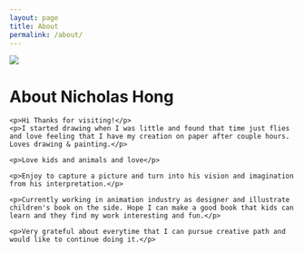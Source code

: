 ```yaml
---
layout: page
title: About
permalink: /about/
---
```




<div class="left-side">

<img src="http://placekitten.com.s3.amazonaws.com/homepage-samples/408/287.jpg" class="about-image">

</div>


<div class="right-side">

<div class="content-box">
	<div class="page-headings"><h1 class="page-headings-text">About Nicholas Hong</h1></div>
	
	<p>Hi Thanks for visiting!</p>
	<p>I started drawing when I was little and found that time just flies and love feeling that I have my creation on paper after couple hours. Loves drawing & painting.</p>
	
	<p>Love kids and animals and love</p>
	
	<p>Enjoy to capture a picture and turn into his vision and imagination from his interpretation.</p>
	
	<p>Currently working in animation industry as designer and illustrate children's book on the side. Hope I can make a good book that kids can learn and they find my work interesting and fun.</p>
	
	<p>Very grateful about everytime that I can pursue creative path and would like to continue doing it.</p>
</div>
</div>

<!-- <div class="clearfix"></div> -->